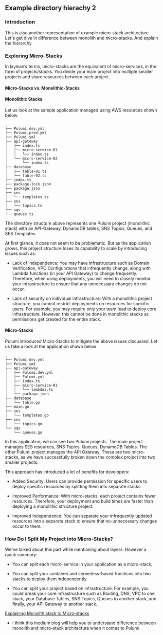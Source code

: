 ## Example directory hierachy 2

### Introduction

This is also another representation of example micro-stack architecture. Let's get dive in difference between monolith and micro-stacks. And explain the hierarchy.

### Exploring Micro-Stacks

In layman’s terms, micro-stacks are the equivalent of micro-services, in the form of projects/stacks. You divide your main project into multiple smaller projects and share resources between each project.


#### Micro-Stacks vs. Monolithic-Stacks

#### Monolithic Stacks

Let us look at the sample application managed using AWS resources shown below.

```
.
├── Pulumi.dev.yml
├── Pulumi.prod.yml
├── Pulumi.yml
├── api-gateway
│   ├── index.ts
│   ├── micro-service-01
│   │   └── index.ts
│   └── micro-service-02
│       └── index.ts
├── database
│   ├── table-01.ts
│   └── table-02.ts
├── index.ts
├── package-lock.json
├── package.json
├── ses
│   └── templates.ts
├── sns
│   └── topics.ts
└── sqs
└── queues.ts
```

The directory structure above represents one Pulumi project (monolithic stack) with an API-Gateway, DynamoDB tables, SNS Topics, Queues, and SES Templates.

At first glance, it does not seem to be problematic. But as the application grows, this project structure loses its capability to scale by introducing issues such as:

- Lack of independence: You may have infrastructure such as Domain Verification, VPC Configurations that infrequently change, along with Lambda functions (in your API Gateway) to change frequently. Therefore, when using deployments, you will need to closely monitor your infrastructure to ensure that any unnecessary changes do not occur.

- Lack of security on individual infrastructure: With a monolithic project structure, you cannot restrict deployments on resources for specific users. For example, you may require only your team lead to deploy core infrastructure. However, this cannot be done in monolithic stacks as permissions get created for the entire stack.


#### Micro-Stacks


Pulumi introduced Micro-Stacks to mitigate the above issues discussed. Let us take a look at the application shown below

```
.
├── Pulumi.dev.yml
├── Pulumi.yml
├── api-gateway
│   ├── Pulumi.dev.yml
│   ├── Pulumi.yml
│   ├── index.ts
│   ├── micro-service-01
│   │   └── lambdas.ts
│   └── package.json
├── database
│   └── table.go
├── main.go
├── ses
│   └── templates.go
├── sns
│   └── topics.go
└── sqs
    └── queues.go
```

In this application, we can see two Pulumi projects. The main project manages SES resources, SNS Topics, Queues, DynamoDB Tables. The other Pulumi project manages the API Gateway. These are two micro-stacks, as we have successfully broken down the complex project into two smaller projects.

This approach has introduced a lot of benefits for developers:

- Added Security: Users can provide permission for specific users to deploy specific resources by splitting them into separate stacks.

- Improved Performance: With micro-stacks, each project contains fewer resources. Therefore, your deployment and build times are faster than deploying a monolithic structure project.

- Improved Independence: You can separate your infrequently updated resources into a separate stack to ensure that no-unnecessary changes occur to them.

### How Do I Split My Project into Micro-Stacks?
We've talked about this part while mentioning about layers. However a quick summary:

- You can split each micro-service in your application as a micro-stack.

- You can split your container and serverless-based functions into two stacks to deploy them independently.

- You can split your project based on infrastructure. For example, you could break your core infrastructure such as Routing, DNS, VPC to one stack, your Database Tables, SNS Topics, Queues to another stack, and finally, your API Gateway to another stack.






[Explaining Monolith stack to Micro-stacks](https://blog.bitsrc.io/managing-micro-stacks-using-pulumi-87053eeb8678)
- I think this medium blog will help you to understand difference between monolith and micro-stack architecture when it comes to Pulumi.

